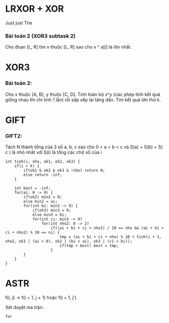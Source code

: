 # LRXOR + XOR
Just just Trie

### Bài toán 2 (XOR3 subtask 2)
Cho đoạn [L, R] tìm x thuộc [L, R] sao cho x ^ a[i] là lớn nhất.

# XOR3

### Bài toán 2:
Cho x thuộc [A, B], y thuộc [C, D]. Tính toàn bộ x^y (các phép tính kết quả giống nhau thì chỉ tính 1 lần) rồi sắp xếp lại tăng dần. Tìm kết quả lớn thứ k.

# GIFT

### GIFT2: 
Tách N thành tổng của 3 số a, b, c sao cho 0 < a < b < c và S(a) + S(b) + S( c ) là nhỏ nhất với S(i) là tổng các chữ số của i
```
int tinh(i, nho, ok1, ok2, ok3) {
	if(i > k) {
		if(ok1 & ok2 & ok3 & !nho) return 0;
		else return -inf;
	}
	
	int best = -inf;
	for(ai: 0 -> 9) {
		if(ok2) min2 = 0;
		else min2 = ai;
		for(int bi: min2 -> 9) {
			if(ok3) min3 = 0;
			else min3 = bi;
			for(int ci: min3 -> 9)
				for(int nho2: 0 -> 2)
					if((ai + bi + ci + nho2) / 10 == nho && (ai + bi + ci + nho2) % 10 == ni) {
						tmp = (ai + bi + ci + nho) % 10 + tinh(i + 1, nho2, ok1 | (ai > 0), ok2 | (bi > ai), ok3 | (ci > bi));
						if(tmp > best) best = tmp;
					}
		}
	}
}
```

# ASTR
f(i, j) -> f(i + 1, j + 1) hoặc f(i + 1, j')

Xét duyệt ma trận:
```
for
```
<!--stackedit_data:
eyJoaXN0b3J5IjpbMzYyOTA0NjQzLC0xNDk3NDczMjgzLDE4MD
U4OTA3NTAsMjI0Mzc0Nzk3LDEyMDgwNDgyOCw4MTY1Mzc2MDUs
LTM0MTM2NjQ4MywtNTMxMzY1NjgzLDE3MTc1NDAwOTMsMzU4Mj
M3MTk3LC0xNDI4MjQ2NjQwLDExMzQ4NTQxOTgsMTYzMDM0Nzcx
NCwxMzk3OTcyODA0LDExOTUxMzQwMTEsMTkxNzcwMzE4MF19
-->